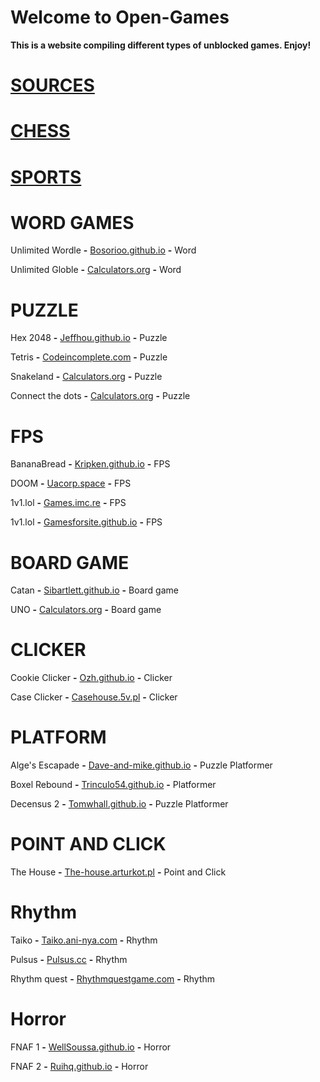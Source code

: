 # Welcome to Open-Games

**This is a website compiling different types of unblocked games. Enjoy!**

# [SOURCES](Sources.md)

# [CHESS](Chess.md)

# [SPORTS](Sports.md)

# WORD GAMES

Unlimited Wordle **-** <a href="https://bosorioo.github.io/wordle-unlimited/">Bosorioo.github.io</a> **-** Word 

Unlimited Globle **-** <a href="https://globlegame.org/">Calculators.org</a> **-** Word 

# PUZZLE

Hex 2048 **-** <a href="https://jeffhou.github.io/hex-2048/">Jeffhou.github.io</a> **-** Puzzle 

Tetris **-** <a href="https://codeincomplete.com/games/tetris/">Codeincomplete.com</a> **-** Puzzle 

Snakeland **-** <a href="https://www.calculators.org/games/snakeland/">Calculators.org</a> **-** Puzzle 

Connect the dots **-** <a href="https://www.calculators.org/games/connect-a-way/">Calculators.org</a> **-** Puzzle 
# FPS

BananaBread **-** <a href="kripken.github.io/misc-js-benchmarks/banana/index.html">Kripken.github.io</a> **-** FPS 

DOOM **-** <a href="https://uacorp.space/">Uacorp.space</a> **-** FPS 

1v1.lol **-** <a href="https://games.imc.re/ngs/1v1lol/">Games.imc.re</a> **-** FPS 

1v1.lol **-**  <a href="https://gamesforsite.github.io/projects/1v1lol/index.html">Gamesforsite.github.io</a> **-** FPS 

# BOARD GAME

Catan **-** <a href="https://sibartlett.github.io/colonizers/demo.html">Sibartlett.github.io</a> **-** Board game 

UNO **-** <a href="https://www.calculators.org/games/uno/">Calculators.org</a> **-** Board game 

# CLICKER

Cookie Clicker **-** <a href="https://ozh.github.io/cookieclicker/">Ozh.github.io</a> **-** Clicker 

Case Clicker **-** <a href="https://casehouse.5v.pl/">Casehouse.5v.pl</a> **-** Clicker 

# PLATFORM

Alge's Escapade **-** <a href="https://dave-and-mike.github.io/game-off-2012/">Dave-and-mike.github.io</a> **-** Puzzle Platformer 

Boxel Rebound **-** <a href="https://trinculo54.github.io/Boxel-rebound-hope/Older/">Trinculo54.github.io</a> **-** Platformer 

Decensus 2 **-** <a href="https://tomwhall.github.io/descensus2/">Tomwhall.github.io</a> **-** Puzzle Platformer 

# POINT AND CLICK

The House **-** <a href="https://the-house.arturkot.pl/">The-house.arturkot.pl</a> **-** Point and Click 

# Rhythm

Taiko **-** <a href="https://taiko.ani-nya.com/">Taiko.ani-nya.com</a> **-** Rhythm 

Pulsus **-** <a href="https://www.pulsus.cc/play/">Pulsus.cc</a> **-** Rhythm 

Rhythm quest **-** <a href="https://rhythmquestgame.com/demo/rhythm-quest-demo.html">Rhythmquestgame.com</a> **-** Rhythm 

# Horror

FNAF 1 **-** <a href="https://wellsousaaa.github.io/Five-Nights-at-Freddys-Web/">WellSoussa.github.io</a> **-** Horror 

FNAF 2 **-** <a href="https://ruihq.github.io/FNAF2/">Ruihq.github.io</a> **-** Horror 
